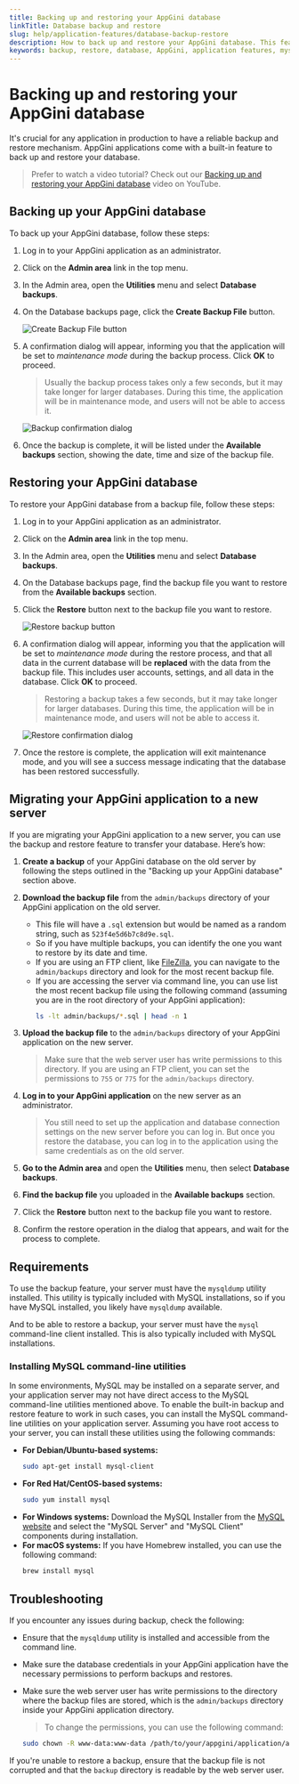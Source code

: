 ```yaml
---
title: Backing up and restoring your AppGini database
linkTitle: Database backup and restore
slug: help/application-features/database-backup-restore
description: How to back up and restore your AppGini database. This feature is built into AppGini applications and allows you to create backups of your database and restore them when needed.
keywords: backup, restore, database, AppGini, application features, mysql, mysqldump, mysql client
---
```


# Backing up and restoring your AppGini database

It's crucial for any application in production to have a reliable backup and restore mechanism. AppGini applications come with a built-in feature to back up and restore your database.

> Prefer to watch a video tutorial? Check out our [Backing up and restoring your AppGini database](https://www.youtube.com/watch?v=gz75dwoa_Uc) video on YouTube.

## Backing up your AppGini database

To back up your AppGini database, follow these steps:

1. Log in to your AppGini application as an administrator.
2. Click on the **Admin area** link in the top menu.
3. In the Admin area, open the **Utilities** menu and select **Database backups**.
4. On the Database backups page, click the **Create Backup File** button.

      ![Create Backup File button](https://cdn.bigprof.com/images/create-backup-file-button.png)

5. A confirmation dialog will appear, informing you that the application will be set to *maintenance mode* during the backup process. Click **OK** to proceed.

      > Usually the backup process takes only a few seconds, but it may take longer for larger databases. During this time, the application will be in maintenance mode, and users will not be able to access it.

      ![Backup confirmation dialog](https://cdn.bigprof.com/images/backup-confirmation-dialog.png)

6. Once the backup is complete, it will be listed under the **Available backups** section, showing the date, time and size of the backup file.

## Restoring your AppGini database

To restore your AppGini database from a backup file, follow these steps:

1. Log in to your AppGini application as an administrator.
2. Click on the **Admin area** link in the top menu.
3. In the Admin area, open the **Utilities** menu and select **Database backups**.
4. On the Database backups page, find the backup file you want to restore from the **Available backups** section.
5. Click the **Restore** button next to the backup file you want to restore.

      ![Restore backup button](https://cdn.bigprof.com/images/restore-backup-button.png)

6. A confirmation dialog will appear, informing you that the application will be set to *maintenance mode* during the restore process, and that all data in the current database will be **replaced** with the data from the backup file. This includes user accounts, settings, and all data in the database. Click **OK** to proceed.

      > Restoring a backup takes a few seconds, but it may take longer for larger databases. During this time, the application will be in maintenance mode, and users will not be able to access it.

      ![Restore confirmation dialog](https://cdn.bigprof.com/images/restore-confirmation-dialog.png)

7. Once the restore is complete, the application will exit maintenance mode, and you will see a success message indicating that the database has been restored successfully.

## Migrating your AppGini application to a new server

If you are migrating your AppGini application to a new server, you can use the backup and restore feature to transfer your database. Here’s how:

1. **Create a backup** of your AppGini database on the old server by following the steps outlined in the "Backing up your AppGini database" section above.
2. **Download the backup file** from the `admin/backups` directory of your AppGini application on the old server. 
     - This file will have a `.sql` extension but would be named as a random string, such as `523f4e5d6b7c8d9e.sql`. 
     - So if you have multiple backups, you can identify the one you want to restore by its date and time. 
     - If you are using an FTP client, like [FileZilla](https://filezilla-project.org/), you can navigate to the `admin/backups` directory and look for the most recent backup file.
     - If you are accessing the server via command line, you can use list the most recent backup file using the following command (assuming you are in the root directory of your AppGini application):
       ```bash
       ls -lt admin/backups/*.sql | head -n 1
       ```
3. **Upload the backup file** to the `admin/backups` directory of your AppGini application on the new server.

    > Make sure that the web server user has write permissions to this directory. If you are using an FTP client, you can set the permissions to `755` or `775` for the `admin/backups` directory.
4. **Log in to your AppGini application** on the new server as an administrator.
     > You still need to set up the application and database connection settings on the new server before you can log in. But once you restore the database, you can log in to the application using the same credentials as on the old server.
5. **Go to the Admin area** and open the **Utilities** menu, then select **Database backups**.
6. **Find the backup file** you uploaded in the **Available backups** section.
7. Click the **Restore** button next to the backup file you want to restore.
8. Confirm the restore operation in the dialog that appears, and wait for the process to complete.

## Requirements

To use the backup feature, your server must have the `mysqldump` utility installed. This utility is typically included with MySQL installations, so if you have MySQL installed, you likely have `mysqldump` available.

And to be able to restore a backup, your server must have the `mysql` command-line client installed. This is also typically included with MySQL installations.

### Installing MySQL command-line utilities

In some environments, MySQL may be installed on a separate server, and your application server may not have direct access to the MySQL command-line utilities mentioned above. To enable the built-in backup and restore feature to work in such cases, you can install the MySQL command-line utilities on your application server. Assuming you have root access to your server, you can install these utilities using the following commands:

- **For Debian/Ubuntu-based systems:**
  ```bash
  sudo apt-get install mysql-client
  ```
- **For Red Hat/CentOS-based systems:**
  ```bash
  sudo yum install mysql
  ```
- **For Windows systems:**
  Download the MySQL Installer from the [MySQL website](https://dev.mysql.com/downloads/installer/) and select the "MySQL Server" and "MySQL Client" components during installation.
- **For macOS systems:**
  If you have Homebrew installed, you can use the following command:
  ```bash
  brew install mysql
  ```

## Troubleshooting

If you encounter any issues during backup, check the following:

- Ensure that the `mysqldump` utility is installed and accessible from the command line.
- Make sure the database credentials in your AppGini application have the necessary permissions to perform backups and restores.
- Make sure the web server user has write permissions to the directory where the backup files are stored, which is the `admin/backups` directory inside your AppGini application directory.

    > To change the permissions, you can use the following command:
    ```bash
    sudo chown -R www-data:www-data /path/to/your/appgini/application/admin/backups
    ```

If you're unable to restore a backup, ensure that the backup file is not corrupted and that the `backup` directory is readable by the web server user.

